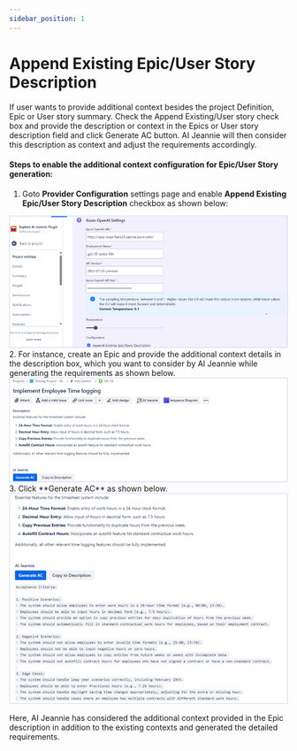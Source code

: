 ```yaml
---
sidebar_position: 1
---
```


# Append Existing Epic/User Story Description

If user wants to provide additional context besides the project Definition, Epic or User story summary. Check the Append Existing/User story check box and provide the description or context in the Epics or User story description field and click Generate AC button. AI Jeannie will then consider this description as context and adjust the requirements accordingly. 

#### Steps to enable the additional context configuration for Epic/User Story generation:

1. Goto **Provider Configuration** settings page and enable **Append Existing Epic/User Story Description** checkbox as shown below:
 <img src="/screenshots/Usage/AdditionalContext/additional-context1.png" alt="Step 1" />
2. For instance, create an Epic and provide the additional context details in the description box, which you want to consider by AI Jeannie while generating the requirements as shown below.
 <img src="/screenshots/Usage/AdditionalContext/additional-context2.png" alt="Step 2" />
3. Click **Generate AC** as shown below.
<img src="/screenshots/Usage/AdditionalContext/additional-context3.png" alt="Step 3" />

Here, AI Jeannie has considered the additional context provided in the Epic description in addition to the existing contexts and generated the detailed requirements.
